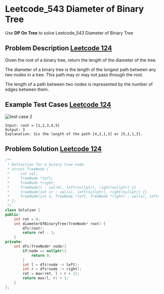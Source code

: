 # Leetcode_543 Diameter of Binary Tree


Use **DP On Tree** to solve Leetcode_543 Diameter of Binary Tree
<!--more-->


## Problem Description [Leetcode 124](https://leetcode.com/problems/binary-tree-maximum-path-sum/)


<p>
Given the root of a binary tree, return the length of the diameter of the tree.

The diameter of a binary tree is the length of the longest path between any two nodes in a tree. This path may or may not pass through the root.

The length of a path between two nodes is represented by the number of edges between them.
</p>

## Example Test Cases [Leetcode 124](https://leetcode.com/problems/binary-tree-maximum-path-sum/)


![test case 2](https://assets.leetcode.com/uploads/2021/03/06/diamtree.jpg)
```
Input: root = [1,2,3,4,5]
Output: 3
Explanation: 3is the length of the path [4,2,1,3] or [5,2,1,3].
```


## Problem Solution [Leetcode 124](https://leetcode.com/problems/binary-tree-maximum-path-sum/)

```cpp
/**
 * Definition for a binary tree node.
 * struct TreeNode {
 *     int val;
 *     TreeNode *left;
 *     TreeNode *right;
 *     TreeNode() : val(0), left(nullptr), right(nullptr) {}
 *     TreeNode(int x) : val(x), left(nullptr), right(nullptr) {}
 *     TreeNode(int x, TreeNode *left, TreeNode *right) : val(x), left(left), right(right) {}
 * };
 */
class Solution {
public:
    int ret = 0;
    int diameterOfBinaryTree(TreeNode* root) {
        dfs(root);
        return ret - 1;
    }
private:
    int dfs(TreeNode* node){
        if(node == nullptr){
            return 0;
        }
        int l = dfs(node -> left);
        int r = dfs(node -> right);
        ret = max(ret, l + r + 1);
        return max(l, r) + 1;
    }
};
```

